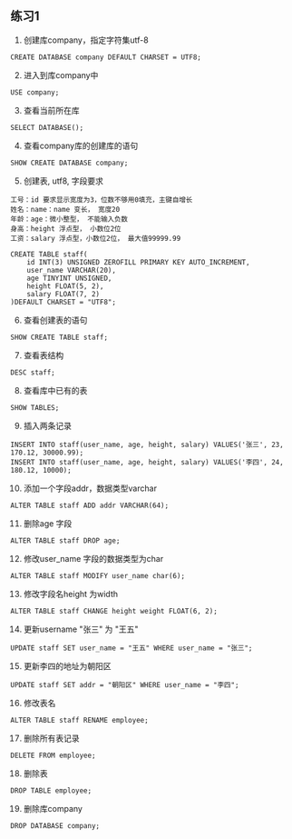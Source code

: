 ## 练习1

1. 创建库company，指定字符集utf-8
```
CREATE DATABASE company DEFAULT CHARSET = UTF8;
```

2. 进入到库company中
```
USE company;
```

3. 查看当前所在库
```
SELECT DATABASE();
```

4. 查看company库的创建库的语句
```
SHOW CREATE DATABASE company;
```

5. 创建表, utf8, 字段要求
```
工号：id 要求显示宽度为3，位数不够用0填充，主键自增长
姓名：name：name 变长， 宽度20
年龄：age：微小整型， 不能输入负数
身高：height 浮点型， 小数位2位
工资：salary 浮点型，小数位2位， 最大值99999.99

CREATE TABLE staff(
    id INT(3) UNSIGNED ZEROFILL PRIMARY KEY AUTO_INCREMENT,
    user_name VARCHAR(20),
    age TINYINT UNSIGNED,
    height FLOAT(5, 2),
    salary FLOAT(7, 2)
)DEFAULT CHARSET = "UTF8";
```

6. 查看创建表的语句
```
SHOW CREATE TABLE staff;
```

7. 查看表结构
```
DESC staff;
```

8. 查看库中已有的表
```
SHOW TABLES;
```

9. 插入两条记录
```
INSERT INTO staff(user_name, age, height, salary) VALUES('张三', 23, 170.12, 30000.99);
INSERT INTO staff(user_name, age, height, salary) VALUES('李四', 24, 180.12, 10000);
```

10. 添加一个字段addr，数据类型varchar
```
ALTER TABLE staff ADD addr VARCHAR(64);
```

11. 删除age 字段
```
ALTER TABLE staff DROP age;
```

12. 修改user_name 字段的数据类型为char
```
ALTER TABLE staff MODIFY user_name char(6);
```

13. 修改字段名height 为width
```
ALTER TABLE staff CHANGE height weight FLOAT(6, 2);
```

14. 更新username "张三" 为 "王五"
```
UPDATE staff SET user_name = "王五" WHERE user_name = "张三";
```

15. 更新李四的地址为朝阳区
```
UPDATE staff SET addr = "朝阳区" WHERE user_name = "李四";
```

16. 修改表名
```
ALTER TABLE staff RENAME employee;
```

17. 删除所有表记录
```
DELETE FROM employee;
```

18. 删除表
```
DROP TABLE employee;
```

19. 删除库company
```
DROP DATABASE company;
```

